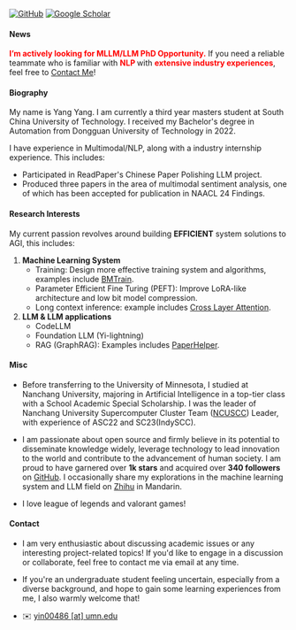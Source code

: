 

[![GitHub](https://img.shields.io/badge/GitHub-%23121011?style=for-the-badge&logo=github&logoColor=white)](https://github.com/AZYoung233)
[![Google Scholar](https://img.shields.io/badge/Google%20Scholar-%230A4D92?style=for-the-badge&logo=googlescholar&logoColor=white)](https://scholar.google.com/citations?user=ueMAa5wAAAAJ&hl=zh-CN)





#### News

<strong style="color:red;"><strong>I’m actively looking for MLLM/LLM PhD Opportunity.</strong></strong> If you need a reliable teammate who is familiar with <strong style="color:red;"><strong>NLP </strong></strong> with <strong style="color:red;"><strong>extensive industry experiences</strong></strong>, feel free to <a href="#contact-info">Contact Me</a>!


#### Biography

My name is Yang Yang. I am currently a third year masters student at South China University of Technology. I received my Bachelor's degree in Automation from Dongguan University of Technology in 2022.

I have experience in Multimodal/NLP, along with a industry internship experience. This includes:

* Participated in ReadPaper's Chinese Paper Polishing LLM project.
* Produced three papers in the area of multimodal sentiment analysis, one of which has been accepted for publication in NAACL 24 Findings.


#### Research Interests

My current passion revolves around building **EFFICIENT** system solutions to AGI, this includes:

1. <strong><strong>Machine Learning System</strong></strong> 
    * Training: Design more effective training system and algorithms, examples include [BMTrain](https://github.com/OpenBMB/BMTrain).
    * Parameter Efficient Fine Turing (PEFT): Improve LoRA-like architecture and low bit model compression. 
    * Long context inference: example includes [Cross Layer Attention](https://github.com/JerryYin777/Cross-Layer-Attention).
2. <strong><strong>LLM & LLM applications</strong></strong> 
    * CodeLLM
    * Foundation LLM (Yi-lightning)
    * RAG (GraphRAG): Examples includes [PaperHelper](https://github.com/JerryYin777/PaperHelper).

#### Misc

* Before transferring to the University of Minnesota, I studied at Nanchang University, majoring in Artificial Intelligence in a top-tier class with a School Academic Special Scholarship. I was the leader of Nanchang University Supercomputer Cluster Team ([NCUSCC](https://ncuscc.github.io/)) Leader, with experience of ASC22 and SC23(IndySCC). 

* I am passionate about open source and firmly believe in its potential to disseminate knowledge widely, leverage technology to lead innovation to the world and contribute to the advancement of human society. I am proud to have garnered over **1k stars** and acquired over **340 followers** on [GitHub](https://github.com/JerryYin777). I occasionally share my explorations in the machine learning system and LLM field on [Zhihu](https://www.zhihu.com/people/ycr222/posts) in Mandarin.

* I love league of legends and valorant games!

#### Contact<p id="contact-info"></p>

* </strong></strong>I am very enthusiastic about discussing academic issues or any interesting project-related topics! </strong></strong> If you'd like to engage in a discussion or collaborate, feel free to contact me via email at any time. 

* If you're an undergraduate student feeling uncertain, especially from a diverse background, and hope to gain some learning experiences from me, I also warmly welcome that!

* ✉️ [yin00486 [at] umn.edu](mailto:yin00486@umn.edu)
